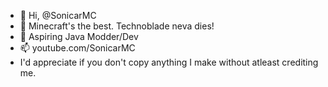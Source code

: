 - 👋 Hi, @SonicarMC
- 👀 Minecraft's the best. Technoblade neva dies!
- 🌱 Aspiring Java Modder/Dev
- 📫 youtube.com/SonicarMC
- I'd appreciate if you don't copy anything I make without atleast crediting me.
